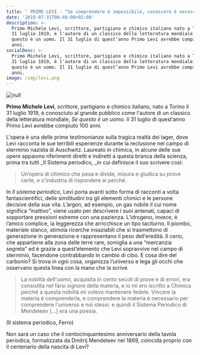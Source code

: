 ```yaml
---
title: ' PRIMO LEVI - “Se comprendere è impossibile, conoscere è necessario.”'
date: '2019-07-31T08:48:00+02:00'
description: >-
  Primo Michele Levi, scrittore, partigiano e chimico italiano nato a Torino il
  31 luglio 1919, è l'autore di un classico della letteratura mondiale, Se
  questo è un uomo. Il 31 luglio di quest’anno Primo Levi avrebbe compiuto 100
  anni. 
socialDesc: >-
  Primo Michele Levi, scrittore, partigiano e chimico italiano nato a Torino il
  31 luglio 1919, è l'autore di un classico della letteratura mondiale, Se
  questo è un uomo. Il 31 luglio di quest’anno Primo Levi avrebbe compiuto 100
  anni.
image: /img/levi.png
---
```

![null](/img/levi.png)

**Primo Michele Levi**, scrittore, partigiano e chimico italiano, nato a Torino il 31 luglio 1919, è conosciuto al grande pubblico come l'autore di un classico della letteratura mondiale, _Se questo è un uomo._ Il 31 luglio di quest’anno Primo Levi avrebbe compiuto 100 anni. 

L'opera è una delle prime testimonianze sulla tragica realtà dei lager, dove Levi racconta le sue terribili esperienze durante la reclusione nel campo di sterminio nazista di Auschwitz. Laureato in chimica, in alcune delle sue opere appaiono riferimenti diretti e indiretti a questa branca della scienza, prima tra tutti  _Il Sistema periodico, _in cui definisce il suo scrivere così: 

> Un’opera di chimico che pesa e divide, misura e giudica su prove certe, e s'industria di rispondere ai perché.

In _Il sistema periodico_, Levi porta avanti sotto forma di racconti a volta fantascientifici, delle similitudini tra gli elementi chimici e le persone decisive della sua vita. L’argon, ad esempio, un gas nobile il cui nome significa “inattivo”, viene usato per descrivere i suoi antenati, capaci di sopportare pressioni estreme con una pazienza. L’idrogeno, invece, è l’amico complice, la leggerezza che arricchisce un tipo taciturno. Il piombo, materiale stanco, stimola ricerche insaziabili che si trasmettono di generazione in generazione e rappresentano il peso dell’eredità. Il cerio, che appartiene alla zona delle terre rare, somiglia a una “mercanzia segreta” ed è grazie a quest’elemento che Levi sopravvive nel campo di sterminio, facendone contrabbando in cambio di cibo. E cosa dire del carbonio? Si trova in ogni cosa, organizza l’universo e lega gli occhi che osservano questa linea con la mano che la scrive.

> La nobiltà dell'uomo, acquisita in cento secoli di prove e di errori, era consistita nel farsi signore della materia, e io mi ero iscritto a Chimica perché a questa nobiltà mi volevo mantenere fedele. Vincere la materia è comprenderla, e comprendere la materia è necessario per comprendere l'universo e noi stessi: e quindi il Sistema Periodico di Mendeleev \[...] era una poesia.

(Il sistema periodico, Ferro)

Non sarà un caso che il centocinquantesimo anniversario della tavola periodica, formalizzata da Dmitrij Mendeleev nel 1869, coincida proprio con il centenario della nascita di Levi?
